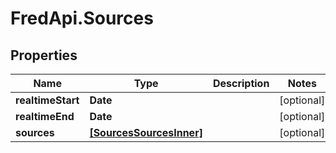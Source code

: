 # FredApi.Sources

## Properties

Name | Type | Description | Notes
------------ | ------------- | ------------- | -------------
**realtimeStart** | **Date** |  | [optional] 
**realtimeEnd** | **Date** |  | [optional] 
**sources** | [**[SourcesSourcesInner]**](SourcesSourcesInner.md) |  | [optional] 


